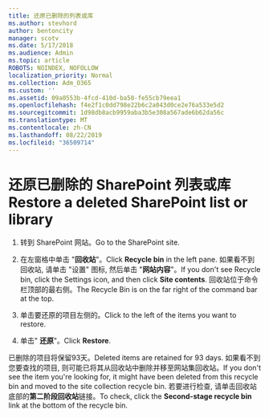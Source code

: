 ```yaml
---
title: 还原已删除的列表或库
ms.author: stevhord
author: bentoncity
manager: scotv
ms.date: 5/17/2018
ms.audience: Admin
ms.topic: article
ROBOTS: NOINDEX, NOFOLLOW
localization_priority: Normal
ms.collection: Adm_O365
ms.custom: ''
ms.assetid: 09a0553b-4fcd-410d-ba50-fe55cb79eea1
ms.openlocfilehash: f4e2f1c0dd798e22b6c2a043d0ce2e76a533e5d2
ms.sourcegitcommit: 1d98db8acb9959aba3b5e308a567ade6b62da56c
ms.translationtype: MT
ms.contentlocale: zh-CN
ms.lasthandoff: 08/22/2019
ms.locfileid: "36509714"
---
```

# <a name="restore-a-deleted-sharepoint-list-or-library"></a><span data-ttu-id="30667-102">还原已删除的 SharePoint 列表或库</span><span class="sxs-lookup"><span data-stu-id="30667-102">Restore a deleted SharePoint list or library</span></span>

1. <span data-ttu-id="30667-103">转到 SharePoint 网站。</span><span class="sxs-lookup"><span data-stu-id="30667-103">Go to the SharePoint site.</span></span>
    
2. <span data-ttu-id="30667-104">在左窗格中单击 "**回收站**"。</span><span class="sxs-lookup"><span data-stu-id="30667-104">Click **Recycle bin** in the left pane.</span></span> <span data-ttu-id="30667-105">如果看不到回收站, 请单击 "设置" 图标, 然后单击 "**网站内容**"。</span><span class="sxs-lookup"><span data-stu-id="30667-105">If you don't see Recycle bin, click the Settings icon, and then click **Site contents**.</span></span> <span data-ttu-id="30667-106">回收站位于命令栏顶部的最右侧。</span><span class="sxs-lookup"><span data-stu-id="30667-106">The Recycle Bin is on the far right of the command bar at the top.</span></span>
    
3. <span data-ttu-id="30667-107">单击要还原的项目左侧的。</span><span class="sxs-lookup"><span data-stu-id="30667-107">Click to the left of the items you want to restore.</span></span>
    
4. <span data-ttu-id="30667-108">单击" **还原**"。</span><span class="sxs-lookup"><span data-stu-id="30667-108">Click **Restore**.</span></span>
    
<span data-ttu-id="30667-109">已删除的项目将保留93天。</span><span class="sxs-lookup"><span data-stu-id="30667-109">Deleted items are retained for 93 days.</span></span> <span data-ttu-id="30667-110">如果看不到您要查找的项目, 则可能已将其从回收站中删除并移至网站集回收站。</span><span class="sxs-lookup"><span data-stu-id="30667-110">If you don't see the item you're looking for, it might have been deleted from this recycle bin and moved to the site collection recycle bin.</span></span> <span data-ttu-id="30667-111">若要进行检查, 请单击回收站底部的**第二阶段回收站**链接。</span><span class="sxs-lookup"><span data-stu-id="30667-111">To check, click the **Second-stage recycle bin** link at the bottom of the recycle bin.</span></span> 
  

